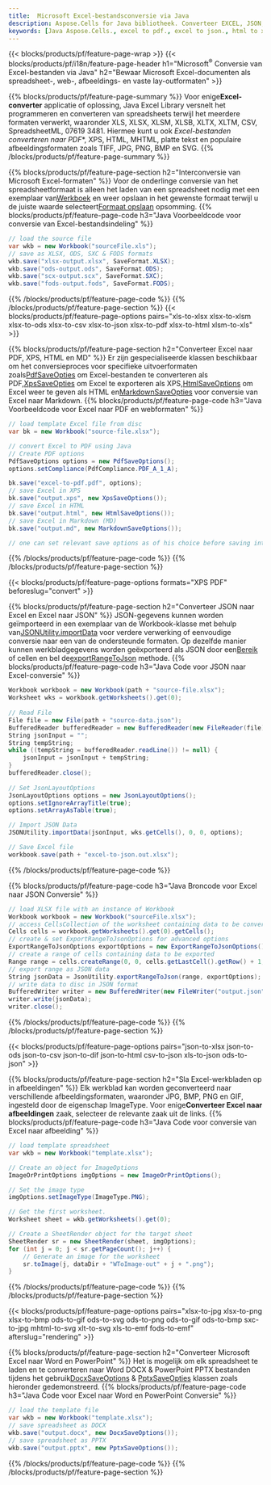 ```yaml
---
title:  Microsoft Excel-bestandsconversie via Java
description: Aspose.Cells for Java bibliotheek. Converteer EXCEL, JSON, PDF, XML, HTML, TXT, TSV, CSV, SQL, JPG, PNG en meer formaten met slechts enkele regels Java-code.
keywords: [Java Aspose.Cells., excel to pdf., excel to json., html to xps., csv to json., json to pdf., xml to excel and Convert files between various formats in Java]
---
```

{{< blocks/products/pf/feature-page-wrap >}}
{{< blocks/products/pf/i18n/feature-page-header h1="Microsoft<sup>&reg;</sup> Conversie van Excel-bestanden via Java" h2="Bewaar Microsoft Excel-documenten als spreadsheet-, web-, afbeeldings- en vaste lay-outformaten" >}}

{{% blocks/products/pf/feature-page-summary %}}
 Voor enige**Excel-converter** applicatie of oplossing, Java Excel Library versnelt het programmeren en converteren van spreadsheets terwijl het meerdere formaten verwerkt, waaronder XLS, XLSX, XLSM, XLSB, XLTX, XLTM, CSV, SpreadsheetML, 07619 3481. Hiermee kunt u ook *Excel-bestanden converteren naar PDF**, XPS, HTML, MHTML, platte tekst en populaire afbeeldingsformaten zoals TIFF, JPG, PNG, BMP en SVG.
{{% /blocks/products/pf/feature-page-summary %}}

{{% blocks/products/pf/feature-page-section h2="Interconversie van Microsoft Excel-formaten" %}}
 Voor de onderlinge conversie van het spreadsheetformaat is alleen het laden van een spreadsheet nodig met een exemplaar van[Werkboek](https://reference.aspose.com/cells/java/com.aspose.cells/Workbook) en weer opslaan in het gewenste formaat terwijl u de juiste waarde selecteert[Formaat opslaan](https://reference.aspose.com/cells/java/com.aspose.cells/SaveFormat) opsomming.
{{% blocks/products/pf/feature-page-code h3="Java Voorbeeldcode voor conversie van Excel-bestandsindeling" %}}

```cs
// load the source file
var wkb = new Workbook("sourceFile.xls");
// save as XLSX, ODS, SXC & FODS formats
wkb.save("xlsx-output.xlsx", SaveFormat.XLSX);
wkb.save("ods-output.ods", SaveFormat.ODS);
wkb.save("scx-output.scx", SaveFormat.SXC);
wkb.save("fods-output.fods", SaveFormat.FODS);
```
{{% /blocks/products/pf/feature-page-code %}}
{{% /blocks/products/pf/feature-page-section %}}
{{< blocks/products/pf/feature-page-options pairs="xls-to-xlsx xlsx-to-xlsm xlsx-to-ods xlsx-to-csv xlsx-to-json xlsx-to-pdf xlsx-to-html xlsm-to-xls" >}}


{{% blocks/products/pf/feature-page-section h2="Converteer Excel naar PDF, XPS, HTML en MD" %}}
 Er zijn gespecialiseerde klassen beschikbaar om het conversieproces voor specifieke uitvoerformaten zoals[PdfSaveOpties](https://reference.aspose.com/cells/java/com.aspose.cells/PdfSaveOptions) om Excel-bestanden te converteren als PDF,[XpsSaveOpties](https://reference.aspose.com/cells/java/com.aspose.cells/XpsSaveOptions) om Excel te exporteren als XPS,[HtmlSaveOptions](https://reference.aspose.com/cells/java/com.aspose.cells/HtmlSaveOptions) om Excel weer te geven als HTML en[MarkdownSaveOpties](https://reference.aspose.com/cells/java/com.aspose.cells/MarkdownSaveOptions) voor conversie van Excel naar Markdown.
{{% blocks/products/pf/feature-page-code h3="Java Voorbeeldcode voor Excel naar PDF en webformaten" %}}

```cs
// load template Excel file from disc
var bk = new Workbook("source-file.xlsx");

// convert Excel to PDF using Java
// Create PDF options
PdfSaveOptions options = new PdfSaveOptions();
options.setCompliance(PdfCompliance.PDF_A_1_A);

bk.save("excel-to-pdf.pdf", options);
// save Excel in XPS
bk.save("output.xps", new XpsSaveOptions());
// save Excel in HTML
bk.save("output.html", new HtmlSaveOptions());
// save Excel in Markdown (MD)
bk.save("output.md", new MarkdownSaveOptions());

// one can set relevant save options as of his choice before saving into relevant format
```
{{% /blocks/products/pf/feature-page-code %}}
{{% /blocks/products/pf/feature-page-section %}}

{{< blocks/products/pf/feature-page-options formats="XPS PDF" beforeslug="convert" >}}

{{% blocks/products/pf/feature-page-section h2="Converteer JSON naar Excel en Excel naar JSON" %}}
 JSON-gegevens kunnen worden geïmporteerd in een exemplaar van de Workbook-klasse met behulp van[JSONUtility.importData](https://reference.aspose.com/cells/java/com.aspose.cells/jsonutility#importData) voor verdere verwerking of eenvoudige conversie naar een van de ondersteunde formaten. Op dezelfde manier kunnen werkbladgegevens worden geëxporteerd als JSON door een[Bereik](https://reference.aspose.com/cells/java/com.aspose.cells/range) of cellen en bel de[exportRangeToJson](https://reference.aspose.com/cells/java/com.aspose.cells/jsonutility) methode.
{{% blocks/products/pf/feature-page-code h3="Java Code voor JSON naar Excel-conversie" %}}
```cs
Workbook workbook = new Workbook(path + "source-file.xlsx");
Worksheet wks = workbook.getWorksheets().get(0);
		
// Read File
File file = new File(path + "source-data.json");
BufferedReader bufferedReader = new BufferedReader(new FileReader(file));
String jsonInput = "";
String tempString;
while ((tempString = bufferedReader.readLine()) != null) {
	jsonInput = jsonInput + tempString; 
}
bufferedReader.close();
							
// Set JsonLayoutOptions
JsonLayoutOptions options = new JsonLayoutOptions();
options.setIgnoreArrayTitle(true);
options.setArrayAsTable(true);

// Import JSON Data
JSONUtility.importData(jsonInput, wks.getCells(), 0, 0, options);

// Save Excel file
workbook.save(path + "excel-to-json.out.xlsx");
```
{{% /blocks/products/pf/feature-page-code %}}

{{% blocks/products/pf/feature-page-code h3="Java Broncode voor Excel naar JSON Conversie" %}}
```cs
// load XLSX file with an instance of Workbook
Workbook workbook = new Workbook("sourceFile.xlsx");
// access CellsCollection of the worksheet containing data to be converted
Cells cells = workbook.getWorksheets().get(0).getCells();
// create & set ExportRangeToJsonOptions for advanced options
ExportRangeToJsonOptions exportOptions = new ExportRangeToJsonOptions();
// create a range of cells containing data to be exported
Range range = cells.createRange(0, 0, cells.getLastCell().getRow() + 1, cells.getLastCell().getColumn() + 1);
// export range as JSON data
String jsonData = JsonUtility.exportRangeToJson(range, exportOptions);
// write data to disc in JSON format
BufferedWriter writer = new BufferedWriter(new FileWriter("output.json"));
writer.write(jsonData);
writer.close();    
```
{{% /blocks/products/pf/feature-page-code %}}
{{% /blocks/products/pf/feature-page-section %}}

{{< blocks/products/pf/feature-page-options pairs="json-to-xlsx json-to-ods json-to-csv json-to-dif json-to-html csv-to-json xls-to-json ods-to-json" >}}

{{% blocks/products/pf/feature-page-section h2="Sla Excel-werkbladen op in afbeeldingen" %}}
 Elk werkblad kan worden geconverteerd naar verschillende afbeeldingsformaten, waaronder JPG, BMP, PNG en GIF, ingesteld door de eigenschap ImageType. Voor enige**Converteer Excel naar afbeeldingen** zaak, selecteer de relevante zaak uit de links.
{{% blocks/products/pf/feature-page-code h3="Java Code voor conversie van Excel naar afbeelding" %}}
```cs
// load template spreadsheet
var wkb = new Workbook("template.xlsx");

// Create an object for ImageOptions
ImageOrPrintOptions imgOptions = new ImageOrPrintOptions();

// Set the image type
imgOptions.setImageType(ImageType.PNG);

// Get the first worksheet.
Worksheet sheet = wkb.getWorksheets().get(0);

// Create a SheetRender object for the target sheet
SheetRender sr = new SheetRender(sheet, imgOptions);
for (int j = 0; j < sr.getPageCount(); j++) {
	// Generate an image for the worksheet
	sr.toImage(j, dataDir + "WToImage-out" + j + ".png");
}
```
{{% /blocks/products/pf/feature-page-code %}}
{{% /blocks/products/pf/feature-page-section %}}

{{< blocks/products/pf/feature-page-options pairs="xlsx-to-jpg xlsx-to-png xlsx-to-bmp ods-to-gif ods-to-svg ods-to-png ods-to-gif ods-to-bmp sxc-to-jpg mhtml-to-svg xlt-to-svg xls-to-emf fods-to-emf" afterslug="rendering" >}}

{{% blocks/products/pf/feature-page-section h2="Converteer Microsoft Excel naar Word en PowerPoint" %}}
Het is mogelijk om elk spreadsheet te laden en te converteren naar Word DOCX & PowerPoint PPTX bestanden tijdens het gebruik[DocxSaveOptions](https://reference.aspose.com/cells/java/com.aspose.cells/DocxSaveOptions) & [PptxSaveOpties](https://reference.aspose.com/cells/java/com.aspose.cells/PptxSaveOptions) klassen zoals hieronder gedemonstreerd.
{{% blocks/products/pf/feature-page-code h3="Java Code voor Excel naar Word en PowerPoint Conversie" %}}
```cs
// load the template file
var wkb = new Workbook("template.xlsx");
// save spreadsheet as DOCX
wkb.save("output.docx", new DocxSaveOptions());
// save spreadsheet as PPTX
wkb.save("output.pptx", new PptxSaveOptions());
```
{{% /blocks/products/pf/feature-page-code %}}
{{% /blocks/products/pf/feature-page-section %}}
